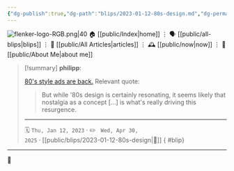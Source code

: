 ```yaml
---
{"dg-publish":true,"dg-path":"blips/2023-01-12-80s-design.md","dg-permalink":"2023/01/12/80s-design/","permalink":"/2023/01/12/80s-design/","title":"philipp @ 2023-01-12"}
---
```



<div class="transclusion internal-embed is-loaded"><div class="markdown-embed">




![flenker-logo-RGB.png|40](/img/user/attachments/flenker-logo-RGB.png)
🏠 [[public/Index\|home]]  ⋮ 🗣️ [[public/all-blips\|blips]] ⋮  📝 [[public/All Articles\|articles]]  ⋮ 🕰️ [[public/now\|now]] ⋮ 🪪 [[public/About Me\|about me]]


</div></div>


> [!summary] **philipp**:
>
> [80's style ads are back.](https://eyeondesign.aiga.org/the-80s-are-back-baby/) Relevant quote:
>
> > But while '80s design is certainly resonating, it seems likely that nostalgia as a concept [...] is what's really driving this resurgence.
> - - -
>
> 🗓️ <code>Thu, Jan 12, 2023</code>  · ✏️ <code> Wed, Apr 30, 2025</code>  · [[public/blips/2023-01-12-80s-design\|🔗]]
{ #blip}


- - -

 👾
